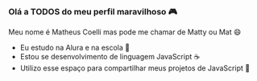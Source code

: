 ### Olá a TODOS do meu perfil maravilhoso 🎮

Meu nome é Matheus Coelli mas pode me chamar de Matty ou Mat 😄

- Eu estudo na Alura e na escola 🏫
- Estou se desenvolvimento de linguagem JavaScript ☕
- Utilizo esse espaço para compartilhar meus projetos de JavaScript 🔗
